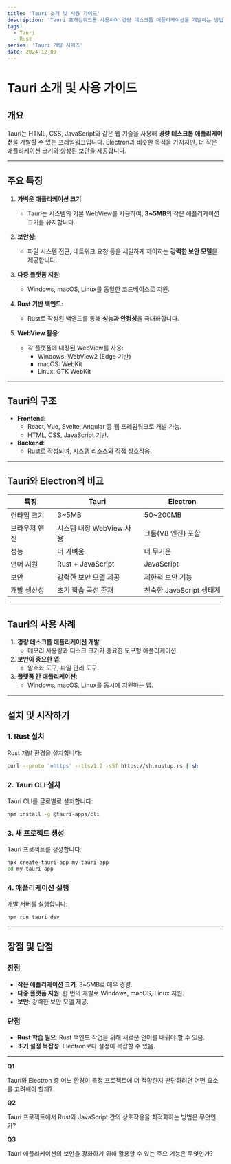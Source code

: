 ```yaml
---
title: 'Tauri 소개 및 사용 가이드'
description: 'Tauri 프레임워크를 사용하여 경량 데스크톱 애플리케이션을 개발하는 방법'
tags:
  - Tauri
  - Rust
series: 'Tauri 개발 시리즈'
date: 2024-12-09
---
```


# Tauri 소개 및 사용 가이드

## 개요

Tauri는 HTML, CSS, JavaScript와 같은 웹 기술을 사용해 **경량 데스크톱 애플리케이션**을 개발할 수 있는 프레임워크입니다. Electron과 비슷한 목적을 가지지만, 더 작은 애플리케이션 크기와 향상된 보안을 제공합니다.

---

## 주요 특징

1. **가벼운 애플리케이션 크기**:

   - Tauri는 시스템의 기본 WebView를 사용하여, **3~5MB**의 작은 애플리케이션 크기를 유지합니다.

2. **보안성**:

   - 파일 시스템 접근, 네트워크 요청 등을 세밀하게 제어하는 **강력한 보안 모델**을 제공합니다.

3. **다중 플랫폼 지원**:

   - Windows, macOS, Linux를 동일한 코드베이스로 지원.

4. **Rust 기반 백엔드**:

   - Rust로 작성된 백엔드를 통해 **성능과 안정성**을 극대화합니다.

5. **WebView 활용**:
   - 각 플랫폼에 내장된 WebView를 사용:
     - Windows: WebView2 (Edge 기반)
     - macOS: WebKit
     - Linux: GTK WebKit

---

## Tauri의 구조

- **Frontend**:
  - React, Vue, Svelte, Angular 등 웹 프레임워크로 개발 가능.
  - HTML, CSS, JavaScript 기반.
- **Backend**:
  - Rust로 작성되며, 시스템 리소스와 직접 상호작용.

---

## Tauri와 Electron의 비교

| 특징          | Tauri                    | Electron                 |
| ------------- | ------------------------ | ------------------------ |
| 런타임 크기   | 3~5MB                    | 50~200MB                 |
| 브라우저 엔진 | 시스템 내장 WebView 사용 | 크롬(V8 엔진) 포함       |
| 성능          | 더 가벼움                | 더 무거움                |
| 언어 지원     | Rust + JavaScript        | JavaScript               |
| 보안          | 강력한 보안 모델 제공    | 제한적 보안 기능         |
| 개발 생산성   | 초기 학습 곡선 존재      | 친숙한 JavaScript 생태계 |

---

## Tauri의 사용 사례

1. **경량 데스크톱 애플리케이션 개발**:
   - 메모리 사용량과 디스크 크기가 중요한 도구형 애플리케이션.
2. **보안이 중요한 앱**:
   - 암호화 도구, 파일 관리 도구.
3. **플랫폼 간 애플리케이션**:
   - Windows, macOS, Linux를 동시에 지원하는 앱.

---

## 설치 및 시작하기

### 1. Rust 설치

Rust 개발 환경을 설치합니다:

```bash
curl --proto '=https' --tlsv1.2 -sSf https://sh.rustup.rs | sh
```

### 2. Tauri CLI 설치

Tauri CLI를 글로벌로 설치합니다:

```bash
npm install -g @tauri-apps/cli
```

### 3. 새 프로젝트 생성

Tauri 프로젝트를 생성합니다:

```bash
npx create-tauri-app my-tauri-app
cd my-tauri-app
```

### 4. 애플리케이션 실행

개발 서버를 실행합니다:

```bash
npm run tauri dev
```

---

## 장점 및 단점

### 장점

- **작은 애플리케이션 크기**: 3~5MB로 매우 경량.
- **다중 플랫폼 지원**: 한 번의 개발로 Windows, macOS, Linux 지원.
- **보안**: 강력한 보안 모델 제공.

### 단점

- **Rust 학습 필요**: Rust 백엔드 작업을 위해 새로운 언어를 배워야 할 수 있음.
- **초기 설정 복잡성**: Electron보다 설정이 복잡할 수 있음.

---

**Q1**

Tauri와 Electron 중 어느 환경이 특정 프로젝트에 더 적합한지 판단하려면 어떤 요소를 고려해야 할까?

**Q2**

Tauri 프로젝트에서 Rust와 JavaScript 간의 상호작용을 최적화하는 방법은 무엇인가?

**Q3**

Tauri 애플리케이션의 보안을 강화하기 위해 활용할 수 있는 주요 기능은 무엇인가?
